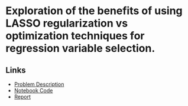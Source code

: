 # Exploration of the benefits of using LASSO regularization vs optimization techniques for regression variable selection.

## Links
* [Problem Description](https://github.com/Brandt-moreThan4/UT-Projects/blob/master/Optimization/Lasso_vs_Optimization/project%203%20-%20nonFA%20description.pdf)
* [Notebook Code](https://github.com/Brandt-moreThan4/UT-Projects/blob/master/Optimization/Lasso_vs_Optimization/project_3_final.ipynb)
* [Report](https://github.com/Brandt-moreThan4/UT-Projects/blob/master/Optimization/Lasso_vs_Optimization/Project3_Optimization.pdf)

